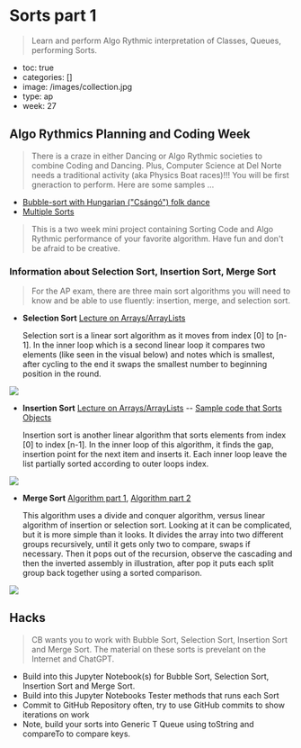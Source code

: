 # Sorts part 1

> Learn and perform Algo Rythmic interpretation of Classes, Queues, performing Sorts.

- toc: true
- categories: []
- image: /images/collection.jpg
- type: ap
- week: 27

## Algo Rythmics Planning and Coding Week

> There is a craze in either Dancing or Algo Rythmic societies to combine Coding and Dancing. Plus, Computer Science at Del Norte needs a traditional activity (aka Physics Boat races)!!! You will be first gneraction to perform. Here are some samples ...

- [Bubble-sort with Hungarian ("Csángó") folk dance](https://www.youtube.com/watch?v=lyZQPjUT5B4)
- [Multiple Sorts](https://www.i-programmer.info/programming/theory/3531-sorting-algorithms-as-dances.html)

> This is a two week mini project containing Sorting Code and Algo Rythmic performance of your favorite algorithm. Have fun and don't be afraid to be creative.

### Information about Selection Sort, Insertion Sort, Merge Sort

> For the AP exam, there are three main sort algorithms you will need to know and be able to use fluently: insertion, merge, and selection sort.

- **Selection Sort** [Lecture on Arrays/ArrayLists](https://apclassroom.collegeboard.org/8/home?apd=c764t0gw1z&unit=7)

  Selection sort is a linear sort algorithm as it moves from index [0] to [n-1]. In the inner loop which is a second linear loop it compares two elements (like seen in the visual below) and notes which is smallest, after cycling to the end it swaps the smallest number to beginning position in the round.

![](https://www.w3resource.com/w3r_images/selection-short.png)

- **Insertion Sort** [Lecture on Arrays/ArrayLists](https://apclassroom.collegeboard.org/8/home?apd=dq1xzt1e35&unit=7) -- [Sample code that Sorts Objects](https://github.com/nighthawkcoders/nighthawk_csa/blob/master/src/main/java/com/nighthawk/csa/utility/LinkedLists/CircleQueue.java#L168-L209)

  Insertion sort is another linear algorithm that sorts elements from index [0] to index [n-1]. In the inner loop of this algorithm, it finds the gap, insertion point for the next item and inserts it. Each inner loop leave the list partially sorted according to outer loops index.

![](https://media.geeksforgeeks.org/wp-content/uploads/insertion_sort-recursion.png)

- **Merge Sort** [Algorithm part 1](https://apclassroom.collegeboard.org/8/home?apd=14ybgme7em&unit=10), [Algorithm part 2](https://apclassroom.collegeboard.org/8/home?apd=yrqb7lfza1&unit=10)

  This algorithm uses a divide and conquer algorithm, versus linear algorithm of insertion or selection sort. Looking at it can be complicated, but it is more simple than it looks. It divides the array into two different groups recursively, until it gets only two to compare, swaps if necessary. Then it pops out of the recursion, observe the cascading and then the inverted assembly in illustration, after pop it puts each split group back together using a sorted comparison.

![](https://miro.medium.com/max/661/1*7Kox4Bll0Ddvb0td1tiXsg.png)

## Hacks

> CB wants you to work with Bubble Sort, Selection Sort, Insertion Sort and Merge Sort. The material on these sorts is prevelant on the Internet and ChatGPT.

- Build into this Jupyter Notebook(s) for Bubble Sort, Selection Sort, Insertion Sort and Merge Sort.
- Build into this Jupyter Notebooks Tester methods that runs each Sort
- Commit to GitHub Repository often, try to use GitHub commits to show iterations on work
- Note, build your sorts into Generic T Queue using toString and compareTo to compare keys.
